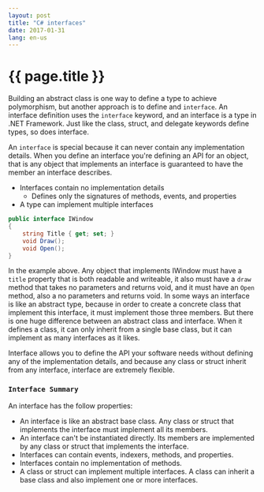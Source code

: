 ```yaml
---
layout: post
title: "C# interfaces"
date: 2017-01-31
lang: en-us
---
```


# {{ page.title }}

Building an abstract class is one way to define a type to achieve polymorphism, but another approach is to define and `interface`. An interface definition uses the `interface` keyword, and an interface is a type in .NET Framework. Just like the class, struct, and delegate keywords define types, so does interface.

An `interface` is special because it can never contain any implementation details. When you define an interface you're defining an API for an object, that is any object that implements an interface is guaranteed to have the member an interface describes.

- Interfaces contain no implementation details
    - Defines only the signatures of methods, events, and properties
- A type can implement multiple interfaces

```csharp
public interface IWindow
{
    string Title { get; set; }
    void Draw();
    void Open();
}
```

In the example above. Any object that implements IWindow must have a `title` property that is both readable and writeable, it also must have a `draw` method that takes no parameters and returns void, and it must have an `Open` method, also a no parameters and returns void. In some ways an interface is like an abstract type, because in order to create a concrete class that implement this interface, it must implement those three members. But there is one huge difference between an abstract class and interface. When it defines a class, it can only inherit from a single base class, but it can implement as many interfaces as it likes.

Interface allows you to define the API your software needs without defining any of the implementation details, and because any class or struct inherit from any interface, interface are extremely flexible.

### `Interface Summary`

An interface has the follow properties:

- An interface is like an abstract base class. Any class or struct that implements the interface must implement all its members.
- An interface can't be instantiated directly. Its members are implemented by any class or struct that implements the interface.
- Interfaces can contain events, indexers, methods, and properties.
- Interfaces contain no implementation of methods.
- A class or struct can implement multiple interfaces. A class can inherit a base class and also implement one or more interfaces.